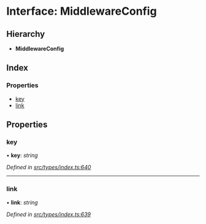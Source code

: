 # Interface: MiddlewareConfig

## Hierarchy

* **MiddlewareConfig**

## Index

### Properties

* [key](middlewareconfig.md#key)
* [link](middlewareconfig.md#link)

## Properties

###  key

• **key**: *string*

*Defined in [src/types/index.ts:640](https://github.com/PolymeshAssociation/polymesh-sdk/blob/46845947/src/types/index.ts#L640)*

___

###  link

• **link**: *string*

*Defined in [src/types/index.ts:639](https://github.com/PolymeshAssociation/polymesh-sdk/blob/46845947/src/types/index.ts#L639)*
